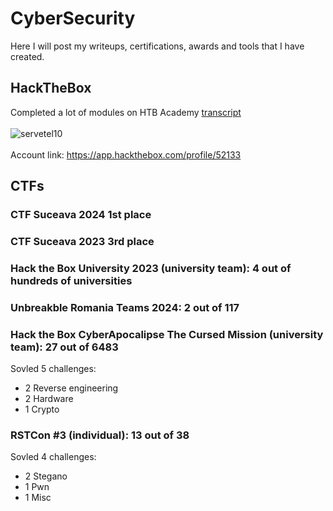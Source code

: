 # CyberSecurity

Here I will post my writeups, certifications, awards and tools that I have created.

## HackTheBox
Completed a lot of modules on HTB Academy [transcript](HackTheBox/HTB%20Academy%20Student%20Transcript.pdf)
<br>
<br>
![servetel10](http://www.hackthebox.eu/badge/image/52133)
<br>
<br>
Account link: https://app.hackthebox.com/profile/52133

## CTFs

### CTF Suceava 2024 1st place

### CTF Suceava 2023 3rd place

### Hack the Box University 2023 (university team): 4 out of hundreds of universities

### Unbreakble Romania Teams 2024: 2 out of 117

### Hack the Box CyberApocalipse The Cursed Mission (university team): 27 out of 6483


Sovled 5 challenges:

<ul>
    <li>2 Reverse engineering</li>
    <li>2 Hardware</li>
    <li>1 Crypto</li>
</ul>

### RSTCon #3 (individual): 13 out of 38

Sovled 4 challenges:

<ul>
    <li>2 Stegano</li>
    <li>1 Pwn</li>
    <li>1 Misc</li>
</ul>

